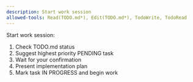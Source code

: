 ```yaml
---
description: Start work session
allowed-tools: Read(TODO.md*), Edit(TODO.md*), TodoWrite, TodoRead
---
```


Start work session:
1. Check TODO.md status
2. Suggest highest priority PENDING task
3. Wait for your confirmation
4. Present implementation plan
5. Mark task IN PROGRESS and begin work